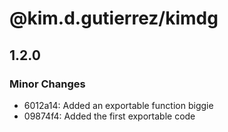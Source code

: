 # @kim.d.gutierrez/kimdg

## 1.2.0

### Minor Changes

- 6012a14: Added an exportable function biggie
- 09874f4: Added the first exportable code

